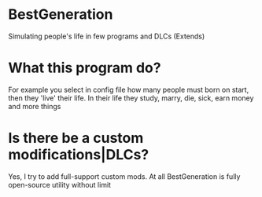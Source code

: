 
# BestGeneration
Simulating people's life in few programs and DLCs (Extends)

# What this program do?
For example you select in config file how many people must born on start, then they 'live' their life. In their life they study, marry, die, sick, earn money and more things

# Is there be a custom modifications|DLCs?
Yes, I try to add full-support custom mods. At all BestGeneration is fully open-source utility without limit